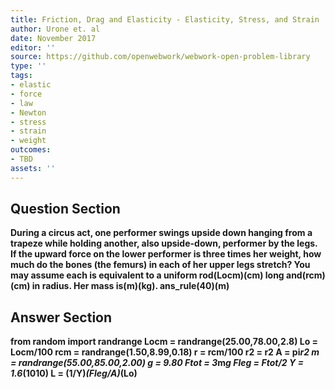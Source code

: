 ```yaml
---
title: Friction, Drag and Elasticity - Elasticity, Stress, and Strain
author: Urone et. al
date: November 2017
editor: ''
source: https://github.com/openwebwork/webwork-open-problem-library
type: ''
tags:
- elastic
- force
- law
- Newton
- stress
- strain
- weight
outcomes:
- TBD
assets: ''
---
```


## Question Section 

<b>
During a circus act, one performer swings upside down hanging from a trapeze while holding another, also upside-down, performer by the legs. If the upward force on the lower performer is three times her weight, how much do the bones (the femurs) in each of her upper legs stretch? You may assume each is equivalent to a uniform rod(Locm)(cm) long and(rcm)(cm) in radius. Her mass is(m)(kg).
ans_rule(40)(m)


## Answer Section

from random import randrange
Locm = randrange(25.00,78.00,2.8)
Lo = Locm/100
rcm = randrange(1.50,8.99,0.18)
r = rcm/100
r2 = r**2
A = pi*r2
m = randrange(55.00,85.00,2.00)
g = 9.80
Ftot = 3*m*g
Fleg = Ftot/2
Y = 1.6*(10**10)
L = (1/Y)*(Fleg/A)*(Lo)
